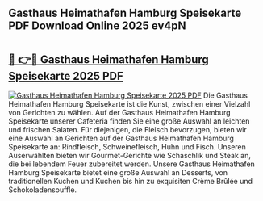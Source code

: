## Gasthaus Heimathafen Hamburg Speisekarte PDF Download Online 2025 ev4pN

# <h2><a href="http://gc6phvq.nevu.top/?p=Gasthaus+Heimathafen+Hamburg+Speisekarte">🔗 👉🔴 Gasthaus Heimathafen Hamburg Speisekarte 2025 PDF</a></h2>

[![Gasthaus Heimathafen Hamburg Speisekarte 2025 PDF](https://i.imgur.com/dBaPXMq.png)](http://gc6phvq.nevu.top/?p=Gasthaus+Heimathafen+Hamburg+Speisekarte)
Die Gasthaus Heimathafen Hamburg Speisekarte ist die Kunst, zwischen einer Vielzahl von Gerichten zu wählen. Auf der Gasthaus Heimathafen Hamburg Speisekarte unserer Cafeteria finden Sie eine große Auswahl an leichten und frischen Salaten. Für diejenigen, die Fleisch bevorzugen, bieten wir eine Auswahl an Gerichten auf der Gasthaus Heimathafen Hamburg Speisekarte an: Rindfleisch, Schweinefleisch, Huhn und Fisch. Unseren Auserwählten bieten wir Gourmet-Gerichte wie Schaschlik und Steak an, die bei lebendem Feuer zubereitet werden. Unsere Gasthaus Heimathafen Hamburg Speisekarte bietet eine große Auswahl an Desserts, von traditionellen Kuchen und Kuchen bis hin zu exquisiten Crème Brûlée und Schokoladensouffle.
